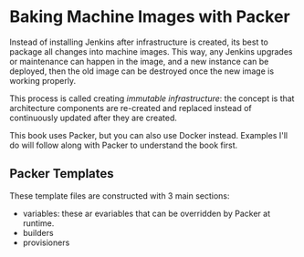 # Baking Machine Images with Packer

Instead of installing Jenkins after infrastructure is created, its best to package all changes into machine images. This way, any Jenkins upgrades or maintenance can happen in the image, and a new instance can be deployed, then the old image can be destroyed once the new image is working properly.

This process is called creating _immutable infrastructure_: the concept is that architecture components are re-created and replaced instead of continuously updated after they are created.

This book uses Packer, but you can also use Docker instead. Examples I'll do will follow along with Packer to understand the book first.

## Packer Templates

These template files are constructed with 3 main sections:

- variables: these ar evariables that can be overridden by Packer at runtime.
- builders
- provisioners
